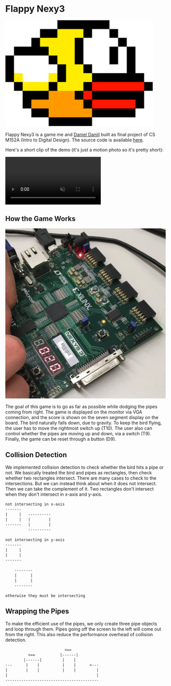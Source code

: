 # Flappy Nexy3

![flappy bird](https://github.com/ioneone/UCLA-CS-M152A/blob/master/lab%204/bird.png?raw=true)

Flappy Nexy3 is a game me and <a href="https://www.linkedin.com/in/dcdaniil/">Daniel Daniil</a>
built as final project of CS M152A 
(Intro to Digital Design). The source code is 
available <a href="https://github.com/ioneone/UCLA-CS-M152A/tree/master/lab%204" target="_blank">here</a>.

Here's a short clip of the demo (it's just a motion photo so it's pretty short):

<video autoplay loop muted control><source src="https://github.com/ioneone/UCLA-CS-M152A/blob/master/lab%204/flappy.mp4?raw=true" type="video/mp4"></video>

## How the Game Works

![board](https://github.com/ioneone/UCLA-CS-M152A/blob/master/lab%204/board.png?raw=true)

The goal of this game is to go as far as possible 
while dodging the pipes coming from right. 
The game is displayed on the monitor via VGA 
connection, and the score is shown on the seven 
segment display on the board. The bird 
naturally falls down, due to gravity. To 
keep the bird flying, the user has to move 
the rightmost switch up (T10). The user also 
can control whether the pipes are moving up
and down, via a switch (T9). Finally, the game 
can be reset through a button (D9).

## Collision Detection

We implemented collision detection to check whether the 
bird hits a pipe or not. We basically treated the bird and 
pipes as rectangles, then check whether two rectangles
intersect. There are many cases to check to the intersections. 
But we can instead think about when it does not intersect. 
Then we can take the complement of it. Two rectangles don't 
intersect when they don't intersect in x-axis and y-axis.

```
not intersecting in x-axis
-------
|     |   ----------
|     |   |        |
-------   |        |
          ----------
          
not intersecting in y-axis
-------
|     |
|     |
------- 

    --------
    |      |
    |      |
    --------
    
otherwise they must be intersecting
```

## Wrapping the Pipes

To make the efficient use of the pipes, we only create 
three pipe objects and loop through them. Pipes going 
off the screen to the left will come out from the right. 
This also reduce the performance overhead of collision 
detection.

```
                          <==
          <==           |------| 
        |------|         |    |
---      |    |          |    |      <---   
|        |    |          |    |         |
|                                       |
-----------------------------------------
```
